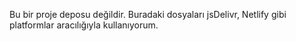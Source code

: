 Bu bir proje deposu değildir. Buradaki dosyaları jsDelivr, Netlify gibi platformlar aracılığıyla kullanıyorum.
